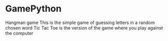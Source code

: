 # GamePython
Hangman game
This is the simple game of guessing letters in a random chosen word
Tic Tac Toe is the version of the game where you play against the computer
